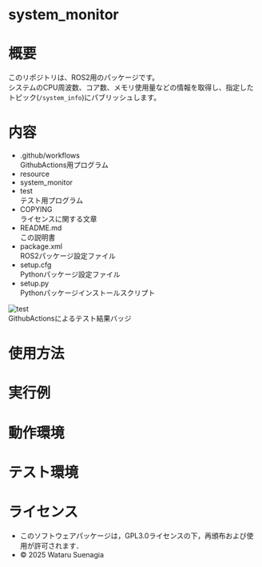 # system_monitor

# 概要
このリポジトリは、ROS2用のパッケージです。  
システムのCPU周波数、コア数、メモリ使用量などの情報を取得し、指定したトピック(`/system_info`)にパブリッシュします。

# 内容
- .github/workflows  
GithubActions用プログラム
- resource  
- system_monitor  
- test  
テスト用プログラム
- COPYING  
ライセンスに関する文章
- README.md  
この説明書
- package.xml  
ROS2パッケージ設定ファイル
- setup.cfg  
Pythonパッケージ設定ファイル
- setup.py  
Pythonパッケージインストールスクリプト  

![test](https://github.com/Wataru0619/system_monitor/actions/workflows/test.yml/badge.svg)  
GithubActionsによるテスト結果バッジ
# 使用方法

# 実行例

# 動作環境

# テスト環境

# ライセンス
- このソフトウェアパッケージは，GPL3.0ライセンスの下，再頒布および使用が許可されます．
- © 2025 Wataru Suenagia
